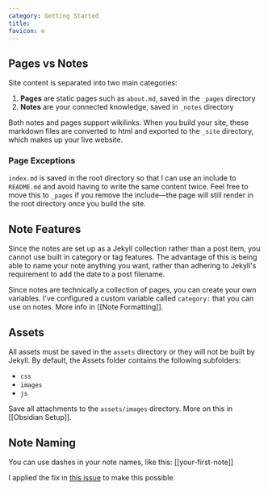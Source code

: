 ```yaml
---
category: Getting Started
title: 
favicon: ⚙️
---
```


## Pages vs Notes
Site content is separated into two main categories:
1. **Pages** are static pages such as `about.md`, saved in the `_pages` directory
2. **Notes** are your connected knowledge, saved in `_notes` directory

Both notes and pages support wikilinks. When you build your site, these markdown files are converted to html and exported to the `_site` directory, which makes up your live website.

### Page Exceptions
`index.md` is saved in the root directory so that I can use an include to `README.md` and avoid having to write the same content twice. Feel free to move this to `_pages` if you remove the include—the page will still render in the root directory once you build the site.

## Note Features
Since the notes are set up as a Jekyll collection rather than a post item, you cannot use built in category or tag features. The advantage of this is being able to name your note anything you want, rather than adhering to Jekyll's requirement to add the date to a post filename.

Since notes are technically a collection of pages, you can create your own variables. I've configured a custom variable called `category:` that you can use on notes. More info in [[Note Formatting]].

## Assets
All assets must be saved in the `assets` directory or they will not be built by Jekyll. By default, the Assets folder contains the following subfolders:
- `css`
- `images`
- `js`

Save all attachments to the `assets/images` directory. More on this in [[Obsidian Setup]].

## Note Naming
You can use dashes in your note names, like this: [[your-first-note]]

I applied the fix in [this issue](https://github.com/maximevaillancourt/digital-garden-jekyll-template/issues/47) to make this possible.